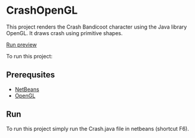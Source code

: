 # CrashOpenGL
This project renders the Crash Bandicoot character using the Java library OpenGL.
It draws crash using primitive shapes.

[Run preview](https://github.com/ANFALATAWI/CrashOpenGL/blob/master/Sample_run.PNG)

To run this project:
## Prerequsites
* [NetBeans](https://www.oracle.com/technetwork/java/javase/downloads/jdk-netbeans-jsp-3413139-esa.html)
* [OpenGL](http://plugins.netbeans.org/plugin/3260/netbeans-opengl-pack)

## Run
To run this project simply run the Crash.java file in netbeans (shortcut F6).

